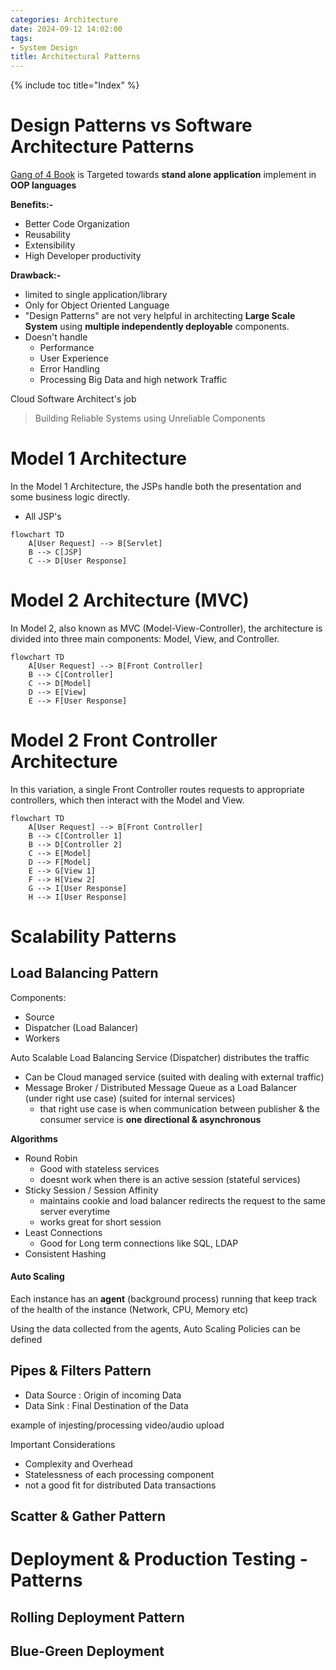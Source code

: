 ```yaml
---
categories: Architecture
date: 2024-09-12 14:02:00
tags:
- System Design
title: Architectural Patterns
---
```


{% include toc title="Index" %}

# Design Patterns vs Software Architecture Patterns

[Gang of 4 Book](https://www.google.com/books/edition/Design_Patterns/6oHuKQe3TjQC?hl=en&gbpv=0)
is Targeted towards **stand alone application** implement in **OOP languages**

**Benefits:-**

- Better Code Organization
- Reusability
- Extensibility
- High Developer productivity

**Drawback:-**

- limited to single application/library
- Only for Object Oriented Language
- "Design Patterns" are not very helpful in architecting **Large Scale System**
  using **multiple independently deployable** components.
- Doesn't handle
    - Performance
    - User Experience
    - Error Handling
    - Processing Big Data and high network Traffic

Cloud Software Architect's job
> Building Reliable Systems using Unreliable Components

# Model 1 Architecture

In the Model 1 Architecture, the JSPs handle both the presentation and some
business logic directly.

- All JSP's

```mermaid!
flowchart TD
    A[User Request] --> B[Servlet]
    B --> C[JSP]
    C --> D[User Response]
```

# Model 2 Architecture (MVC)

In Model 2, also known as MVC (Model-View-Controller), the architecture is
divided
into three main components: Model, View, and Controller.

```mermaid!
flowchart TD
    A[User Request] --> B[Front Controller]
    B --> C[Controller]
    C --> D[Model]
    D --> E[View]
    E --> F[User Response]
```

# Model 2 Front Controller Architecture

In this variation, a single Front Controller routes requests to appropriate
controllers,
which then interact with the Model and View.

```mermaid!
flowchart TD
    A[User Request] --> B[Front Controller]
    B --> C[Controller 1]
    B --> D[Controller 2]
    C --> E[Model]
    D --> F[Model]
    E --> G[View 1]
    F --> H[View 2]
    G --> I[User Response]
    H --> I[User Response]
```

# Scalability Patterns

## Load Balancing Pattern

Components:

- Source
- Dispatcher (Load Balancer)
- Workers

Auto Scalable Load Balancing Service (Dispatcher) distributes the traffic

- Can be Cloud managed service (suited with dealing with external traffic)
- Message Broker / Distributed Message Queue as a Load Balancer (under right use
  case) (suited for internal services)
    - that right use case is when communication between publisher & the consumer
      service is **one directional & asynchronous**

**Algorithms**

- Round Robin
    - Good with stateless services
    - doesnt work when there is an active session (stateful services)
- Sticky Session / Session Affinity
    - maintains cookie and load balancer redirects the request to the same
      server everytime
    - works great for short session
- Least Connections
    - Good for Long term connections like SQL, LDAP
- Consistent Hashing

#### Auto Scaling

Each instance has an **agent** (background process) running that keep track of
the health of the instance (Network, CPU, Memory etc)

Using the data collected from the agents, Auto Scaling Policies can be defined

## Pipes & Filters Pattern

- Data Source : Origin of incoming Data
- Data Sink : Final Destination of the Data

example of injesting/processing video/audio upload

Important Considerations

- Complexity and Overhead
- Statelessness of each processing component
- not a good fit for distributed Data transactions

## Scatter & Gather Pattern

# Deployment & Production Testing - Patterns

## Rolling Deployment Pattern

## Blue-Green Deployment